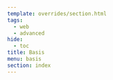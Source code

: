 ```yaml
---
template: overrides/section.html
tags:
  - web
  - advanced
hide:
  - toc
title: Basis
menu: basis
section: index
---
```

